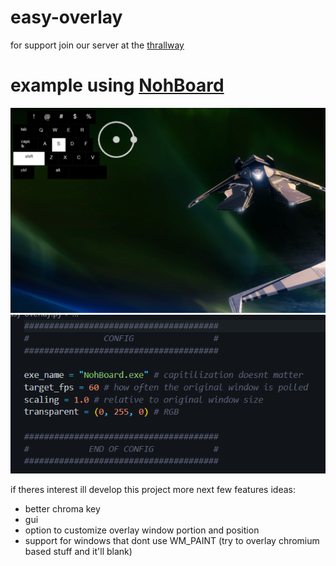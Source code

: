 # easy-overlay
for support join our server at the [thrallway](https://thrallway.com)

# example using [NohBoard](https://github.com/ThoNohT/NohBoard)
![image failed to load..](https://github.com/KawaiiKraken/easy-overlay/blob/master/example.png "example")
![image failed to load..](https://github.com/KawaiiKraken/easy-overlay/blob/master/config.png "config example")


if theres interest ill develop this project more
next few features ideas:
- better chroma key
- gui 
- option to customize overlay window portion and position
- support for windows that dont use WM_PAINT (try to overlay chromium based stuff and it'll blank)
